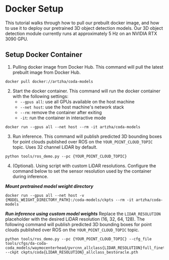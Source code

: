 # Docker Setup

This tutorial walks through how to pull our prebuilt docker image, and how to use it to deploy our pretrained 3D object detection models. Our 3D object detection module currently runs at approximately 5 Hz on an NVIDIA RTX 3090 GPU.

## Setup Docker Container

1. Pulling docker image from Docker Hub. This command will pull the latest prebuilt image from Docker Hub.
```
docker pull docker://artzha/coda-models
```

2. Start the docker container. This command will run the docker container with the following settings:
    - `--gpus all`: use all GPUs available on the host machine
    - `--net host`: use the host machine's network stack
    - `--rm`: remove the container after exiting
    - `-it`: run the container in interactive mode
```
docker run --gpus all --net host --rm -it artzha/coda-models
```

3. Run inference. This command will publish predicted 3D bounding boxes for point clouds published over ROS on the `YOUR_POINT_CLOUD_TOPIC` topic. Uses 32 channel LiDAR by default.
```
python tools/ros_demo.py --pc {YOUR_POINT_CLOUD_TOPIC}
```

4. (Optional). Using script with custom LiDAR resolutions. Configure the command below to set the sensor resolution used by the container during inference.

***Mount pretrained model weight directory***
```
docker run --gpus all --net host -v {MODEL_WEIGHT_DIRECTORY_PATH}:/coda-models/ckpts --rm -it artzha/coda-models
```

***Run inference using custom model weights***
Replace the `LIDAR_RESOLUTION` placeholder with the desired LiDAR resolution (16, 32, 64, 128). The following command will publish predicted 3D bounding boxes for point clouds published over ROS on the `YOUR_POINT_CLOUD_TOPIC` topic.

```
python tools/ros_demo.py --pc {YOUR_POINT_CLOUD_TOPIC} --cfg_file tools/cfgs/da-coda-coda_models/waymocenterhead/pvrcnn_allclass{LIDAR_RESOLUTION}full_finetune_headfull.yaml --ckpt ckpts/coda{LIDAR_RESOLUTION}_allclass_bestoracle.pth
```
